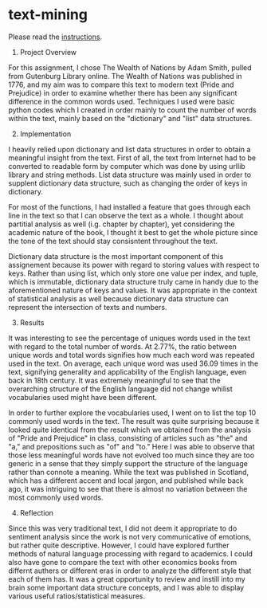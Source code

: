 # text-mining

Please read the [instructions](instructions.md).

1. Project Overview

For this assignment, I chose The Wealth of Nations by Adam Smith, pulled from Gutenburg Library online. The Wealth of Nations was published in 1776, and my aim was to compare this text to modern text (Pride and Prejudice) in order to examine whether there has been any significant difference in the common words used. Techniques I used were basic python codes which I created in order mainly to count the number of words within the text, mainly based on the "dictionary" and "list" data structures.

2. Implementation

I heavily relied upon dictionary and list data structures in order to obtain a meaningful insight from the text. First of all, the text from Internet had to be converted to readable form by computer which was done by using urllib library and string methods. List data structure was mainly used in order to supplent dictionary data structure, such as changing the order of keys in dictionary.

For most of the functions, I had installed a feature that goes through each line in the text so that I can observe the text as a whole. I thought about partitial analysis as well (i.g. chapter by chapter), yet considering the academic nature of the book, I thought it best to get the whole picture since the tone of the text should stay consisntent throughout the text.

Dictionary data structure is the most important component of this assignement because its power with regard to storing values with respect to keys. Rather than using list, which only store one value per index, and tuple, which is immutable, dictionary data structure truly came in handy due to the aforementioned nature of keys and values. It was appropriate in the context of statistical analysis as well because dictionary data structure can represent the intersection of texts and numbers.

3. Results

It was interesting to see the percentage of uniques words used in the text with regard to the total number of words. At 2.77%, the ratio between unique words and total words signifies how much each word was repeated used in the text. On average, each unique word was used 36.09 times in the text, signifying generality and applicability of the English language, even back in 18th century. It was extremely meaningful to see that the overarching structure of the English language did not change whilist vocabularies used might have been different.

In order to further explore the vocabularies used, I went on to list the top 10 commonly used words in the text. The result was quite surprising because it looked quite identical from the result which we obtained from the analysis of "Pride and Prejudice" in class, consisting of articles such as "the" and "a," and prepositions such as "of" and "to." Here I was able to observe that those less meaningful words have not evolved too much since they are too generic in a sense that they simply support the structure of the language rather than connote a meaning. While the text was published in Scotland, which has a different accent and local jargon, and published while back ago, it was intriguing to see that there is almost no variation between the most commonly used words.

4. Reflection

Since this was very traditional text, I did not deem it appropriate to do sentiment analysis since the work is not very communicative of emotions, but rather quite descriptive. However, I could have explored further methods of natural language processing with regard to academics. I could also have gone to compare the text with other economics books from differnt authers or different eras in order to analyze the different style that each of them has. It was a great opportunity to review and instill into my brain some important data structure concepts, and I was able to display various useful ratios/statistical measures.



